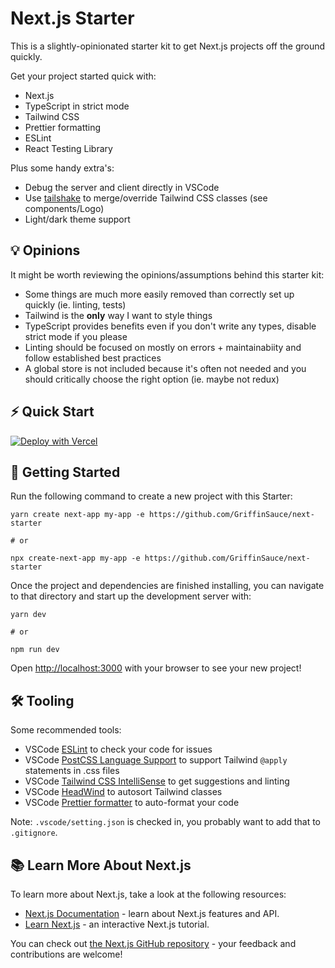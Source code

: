 # Next.js Starter

This is a slightly-opinionated starter kit to get Next.js projects off the ground quickly.

Get your project started quick with:

- Next.js
- TypeScript in strict mode
- Tailwind CSS
- Prettier formatting
- ESLint
- React Testing Library

Plus some handy extra's:

- Debug the server and client directly in VSCode
- Use [tailshake](https://github.com/GriffinSauce/tailshake) to merge/override Tailwind CSS classes (see components/Logo)
- Light/dark theme support

## 💡 Opinions

It might be worth reviewing the opinions/assumptions behind this starter kit:

- Some things are much more easily removed than correctly set up quickly (ie. linting, tests)
- Tailwind is the **only** way I want to style things
- TypeScript provides benefits even if you don't write any types, disable strict mode if you please
- Linting should be focused on mostly on errors + maintainabiity and follow established best practices
- A global store is not included because it's often not needed and you should critically choose the right option (ie. maybe not redux)

## ⚡️ Quick Start

[![Deploy with Vercel](https://vercel.com/button)](https://vercel.com/new/project?template=https://github.com/GriffinSauce/next-starter)

## 🚀 Getting Started

Run the following command to create a new project with this Starter:

```
yarn create next-app my-app -e https://github.com/GriffinSauce/next-starter

# or

npx create-next-app my-app -e https://github.com/GriffinSauce/next-starter
```

Once the project and dependencies are finished installing, you can navigate to that directory and start up the development server with:

```
yarn dev

# or

npm run dev
```

Open [http://localhost:3000](http://localhost:3000) with your browser to see your new project!

## 🛠️ Tooling

Some recommended tools:

- VSCode [ESLint](https://marketplace.visualstudio.com/items?itemName=dbaeumer.vscode-eslint) to check your code for issues
- VSCode [PostCSS Language Support](https://marketplace.visualstudio.com/items?itemName=csstools.postcss) to support Tailwind `@apply` statements in .css files
- VSCode [Tailwind CSS IntelliSense](https://marketplace.visualstudio.com/items?itemName=bradlc.vscode-tailwindcss) to get suggestions and linting
- VSCode [HeadWind](https://marketplace.visualstudio.com/items?itemName=heybourn.headwind) to autosort Tailwind classes
- VSCode [Prettier formatter](https://marketplace.visualstudio.com/items?itemName=esbenp.prettier-vscode) to auto-format your code

Note: `.vscode/setting.json` is checked in, you probably want to add that to `.gitignore`.

## 📚 Learn More About Next.js

To learn more about Next.js, take a look at the following resources:

- [Next.js Documentation](https://nextjs.org/docs) - learn about Next.js features and API.
- [Learn Next.js](https://nextjs.org/learn) - an interactive Next.js tutorial.

You can check out [the Next.js GitHub repository](https://github.com/vercel/next.js/) - your feedback and contributions are welcome!
